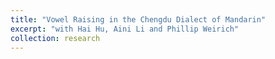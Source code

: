 ```yaml
---
title: "Vowel Raising in the Chengdu Dialect of Mandarin"
excerpt: "with Hai Hu, Aini Li and Phillip Weirich"
collection: research
---
```

